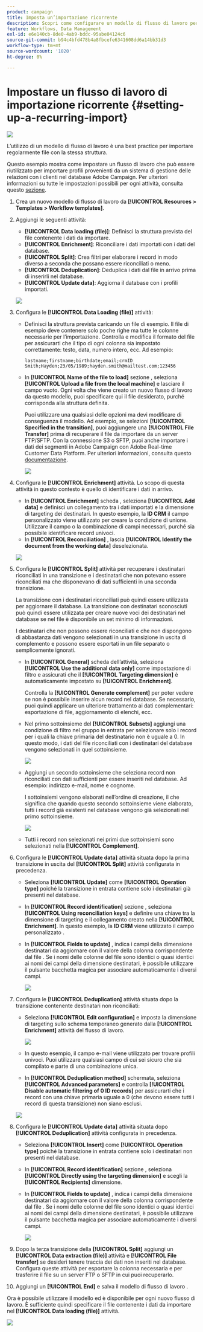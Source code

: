 ```yaml
---
product: campaign
title: Imposta un’importazione ricorrente
description: Scopri come configurare un modello di flusso di lavoro per le importazioni ricorrenti.
feature: Workflows, Data Management
exl-id: e6e140cb-8de0-4ab9-bddc-95abe04124c6
source-git-commit: b94c4bfd478b4a8fbcefe6341608dd6a14bb31d3
workflow-type: tm+mt
source-wordcount: '1020'
ht-degree: 0%

---
```


# Impostare un flusso di lavoro di importazione ricorrente {#setting-up-a-recurring-import}

![](../../assets/common.svg)

L’utilizzo di un modello di flusso di lavoro è una best practice per importare regolarmente file con la stessa struttura.

Questo esempio mostra come impostare un flusso di lavoro che può essere riutilizzato per importare profili provenienti da un sistema di gestione delle relazioni con i clienti nel database Adobe Campaign. Per ulteriori informazioni su tutte le impostazioni possibili per ogni attività, consulta questo [sezione](about-activities.md).

1. Crea un nuovo modello di flusso di lavoro da **[!UICONTROL Resources > Templates > Workflow templates]**.
1. Aggiungi le seguenti attività:

   * **[!UICONTROL Data loading (file)]**: Definisci la struttura prevista del file contenente i dati da importare.
   * **[!UICONTROL Enrichment]**: Riconciliare i dati importati con i dati del database.
   * **[!UICONTROL Split]**: Crea filtri per elaborare i record in modo diverso a seconda che possano essere riconciliati o meno.
   * **[!UICONTROL Deduplication]**: Deduplica i dati dal file in arrivo prima di inserirli nel database.
   * **[!UICONTROL Update data]**: Aggiorna il database con i profili importati.

   ![](assets/import_template_example0.png)

1. Configura le **[!UICONTROL Data Loading (file)]** attività:

   * Definisci la struttura prevista caricando un file di esempio. Il file di esempio deve contenere solo poche righe ma tutte le colonne necessarie per l’importazione. Controlla e modifica il formato del file per assicurarti che il tipo di ogni colonna sia impostato correttamente: testo, data, numero intero, ecc. Ad esempio:

      ```
      lastname;firstname;birthdate;email;crmID
      Smith;Hayden;23/05/1989;hayden.smith@mailtest.com;123456
      ```

   * In **[!UICONTROL Name of the file to load]** sezione , seleziona **[!UICONTROL Upload a file from the local machine]** e lasciare il campo vuoto. Ogni volta che viene creato un nuovo flusso di lavoro da questo modello, puoi specificare qui il file desiderato, purché corrisponda alla struttura definita.

      Puoi utilizzare una qualsiasi delle opzioni ma devi modificare di conseguenza il modello. Ad esempio, se selezioni **[!UICONTROL Specified in the transition]**, puoi aggiungere una **[!UICONTROL File Transfer]** prima di recuperare il file da importare da un server FTP/SFTP. Con la connessione S3 o SFTP, puoi anche importare i dati dei segmenti in Adobe Campaign con Adobe Real-time Customer Data Platform. Per ulteriori informazioni, consulta questo [documentazione](https://experienceleague.adobe.com/docs/experience-platform/destinations/catalog/email-marketing/adobe-campaign.html).

      ![](assets/import_template_example1.png)

1. Configura le **[!UICONTROL Enrichment]** attività. Lo scopo di questa attività in questo contesto è quello di identificare i dati in arrivo.

   * In **[!UICONTROL Enrichment]** scheda , seleziona **[!UICONTROL Add data]** e definisci un collegamento tra i dati importati e la dimensione di targeting dei destinatari. In questo esempio, la **ID CRM** il campo personalizzato viene utilizzato per creare la condizione di unione. Utilizzare il campo o la combinazione di campi necessari, purché sia possibile identificare record univoci.
   * In **[!UICONTROL Reconciliation]** , lascia **[!UICONTROL Identify the document from the working data]** deselezionata.

   ![](assets/import_template_example2.png)

1. Configura le **[!UICONTROL Split]** attività per recuperare i destinatari riconciliati in una transizione e i destinatari che non potevano essere riconciliati ma che disponevano di dati sufficienti in una seconda transizione.

   La transizione con i destinatari riconciliati può quindi essere utilizzata per aggiornare il database. La transizione con destinatari sconosciuti può quindi essere utilizzata per creare nuove voci dei destinatari nel database se nel file è disponibile un set minimo di informazioni.

   I destinatari che non possono essere riconciliati e che non dispongono di abbastanza dati vengono selezionati in una transizione in uscita di complemento e possono essere esportati in un file separato o semplicemente ignorati.

   * In **[!UICONTROL General]** scheda dell’attività, seleziona **[!UICONTROL Use the additional data only]** come impostazione di filtro e assicurati che il **[!UICONTROL Targeting dimension]** è automaticamente impostato su **[!UICONTROL Enrichment]**.

      Controlla la **[!UICONTROL Generate complement]** per poter vedere se non è possibile inserire alcun record nel database. Se necessario, puoi quindi applicare un ulteriore trattamento ai dati complementari: esportazione di file, aggiornamento di elenchi, ecc.

   * Nel primo sottoinsieme del **[!UICONTROL Subsets]** aggiungi una condizione di filtro nel gruppo in entrata per selezionare solo i record per i quali la chiave primaria del destinatario non è uguale a 0. In questo modo, i dati del file riconciliati con i destinatari del database vengono selezionati in quel sottoinsieme.

      ![](assets/import_template_example3.png)

   * Aggiungi un secondo sottoinsieme che seleziona record non riconciliati con dati sufficienti per essere inseriti nel database. Ad esempio: indirizzo e-mail, nome e cognome.

      I sottoinsiemi vengono elaborati nell’ordine di creazione, il che significa che quando questo secondo sottoinsieme viene elaborato, tutti i record già esistenti nel database vengono già selezionati nel primo sottoinsieme.

      ![](assets/import_template_example3_2.png)

   * Tutti i record non selezionati nei primi due sottoinsiemi sono selezionati nella **[!UICONTROL Complement]**.

1. Configura le **[!UICONTROL Update data]** attività situata dopo la prima transizione in uscita del **[!UICONTROL Split]** attività configurata in precedenza.

   * Seleziona **[!UICONTROL Update]** come **[!UICONTROL Operation type]** poiché la transizione in entrata contiene solo i destinatari già presenti nel database.
   * In **[!UICONTROL Record identification]** sezione , seleziona **[!UICONTROL Using reconciliation keys]** e definire una chiave tra la dimensione di targeting e il collegamento creato nella **[!UICONTROL Enrichment]**. In questo esempio, la **ID CRM** viene utilizzato il campo personalizzato .
   * In **[!UICONTROL Fields to update]** , indica i campi della dimensione destinatari da aggiornare con il valore della colonna corrispondente dal file . Se i nomi delle colonne del file sono identici o quasi identici ai nomi dei campi della dimensione destinatari, è possibile utilizzare il pulsante bacchetta magica per associare automaticamente i diversi campi.

      ![](assets/import_template_example6.png)

1. Configura le **[!UICONTROL Deduplication]** attività situata dopo la transizione contenente destinatari non riconciliati:

   * Seleziona **[!UICONTROL Edit configuration]** e imposta la dimensione di targeting sullo schema temporaneo generato dalla **[!UICONTROL Enrichment]** attività del flusso di lavoro.

      ![](assets/import_template_example4.png)

   * In questo esempio, il campo e-mail viene utilizzato per trovare profili univoci. Puoi utilizzare qualsiasi campo di cui sei sicuro che sia compilato e parte di una combinazione unica.
   * In **[!UICONTROL Deduplication method]** schermata, seleziona **[!UICONTROL Advanced parameters]** e controlla **[!UICONTROL Disable automatic filtering of 0 ID records]** per assicurarti che i record con una chiave primaria uguale a 0 (che devono essere tutti i record di questa transizione) non siano esclusi.

   ![](assets/import_template_example7.png)

1. Configura le **[!UICONTROL Update data]** attività situata dopo **[!UICONTROL Deduplication]** attività configurata in precedenza.

   * Seleziona **[!UICONTROL Insert]** come **[!UICONTROL Operation type]** poiché la transizione in entrata contiene solo i destinatari non presenti nel database.
   * In **[!UICONTROL Record identification]** sezione , seleziona **[!UICONTROL Directly using the targeting dimension]** e scegli la **[!UICONTROL Recipients]** dimensione.
   * In **[!UICONTROL Fields to update]** , indica i campi della dimensione destinatari da aggiornare con il valore della colonna corrispondente dal file . Se i nomi delle colonne del file sono identici o quasi identici ai nomi dei campi della dimensione destinatari, è possibile utilizzare il pulsante bacchetta magica per associare automaticamente i diversi campi.

      ![](assets/import_template_example8.png)

1. Dopo la terza transizione della **[!UICONTROL Split]** aggiungi un **[!UICONTROL Data extraction (file)]** attività e **[!UICONTROL File transfer]** se desideri tenere traccia dei dati non inseriti nel database. Configura queste attività per esportare la colonna necessaria e per trasferire il file su un server FTP o SFTP in cui puoi recuperarlo.
1. Aggiungi un **[!UICONTROL End]** e salva il modello di flusso di lavoro .

Ora è possibile utilizzare il modello ed è disponibile per ogni nuovo flusso di lavoro. È sufficiente quindi specificare il file contenente i dati da importare nel **[!UICONTROL Data loading (file)]** attività.

![](assets/import_template_example9.png)
